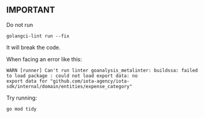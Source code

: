 ## IMPORTANT

Do not run

```shell
golangci-lint run --fix
```

It will break the code.

When facing an error like this:

```
WARN [runner] Can't run linter goanalysis_metalinter: buildssa: failed to load package : could not load export data: no
export data for "github.com/iota-agency/iota-sdk/internal/domain/entities/expense_category"
```

Try running:

```shell
go mod tidy
```
